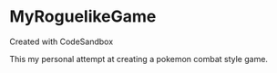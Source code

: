 # MyRoguelikeGame
Created with CodeSandbox

This my personal attempt at creating a pokemon combat style game.
